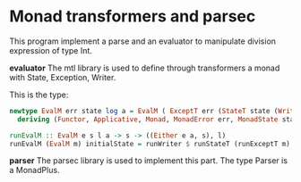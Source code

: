 # Monad transformers and parsec

This program implement a parse and an evaluator to manipulate division expression of type Int.

**evaluator**
The mtl library is used to define through transformers a monad with State, Exception, Writer.

This is the type:
``` haskell
newtype EvalM err state log a = EvalM ( ExceptT err (StateT state (Writer log)) a)
  deriving (Functor, Applicative, Monad, MonadError err, MonadState state, MonadWriter log)

runEvalM :: EvalM e s l a -> s -> ((Either e a, s), l)
runEvalM (EvalM m) initialState = runWriter $ runStateT (runExceptT m) initialState
```

**parser**
The parsec library is used to implement this part. The type Parser is a MonadPlus.
